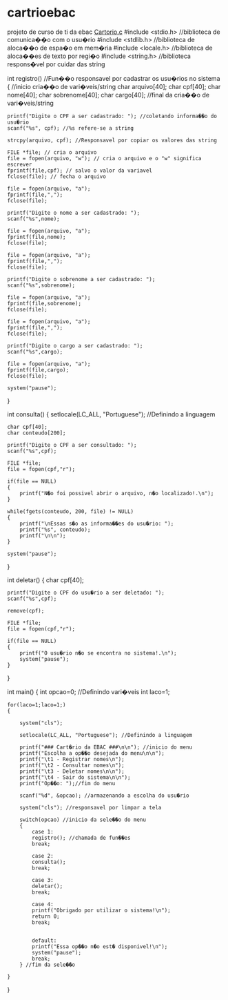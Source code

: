 # cartrioebac
projeto de curso de ti da ebac
[Cartorio.c](https://github.com/user-attachments/files/22732505/Cartorio.c)
#include <stdio.h> //biblioteca de comunica��o com o usu�rio
#include <stdlib.h> //biblioteca de aloca��o de espa�o em mem�ria
#include <locale.h> //biblioteca de aloca��es de texto por regi�o
#include <string.h> //biblioteca respons�vel por cuidar das string
		
int registro() //Fun��o responsavel por cadastrar os usu�rios no sistema
{
	//inicio cria��o de vari�veis/string
	char arquivo[40];
	char cpf[40];
	char nome[40];
	char sobrenome[40];
	char cargo[40];
	//final da cria��o de vari�veis/string
	
	printf("Digite o CPF a ser cadastrado: "); //coletando informa��o do usu�rio
	scanf("%s", cpf); //%s refere-se a string
	
	strcpy(arquivo, cpf); //Responsavel por copiar os valores das string
	
	FILE *file; // cria o arquivo
	file = fopen(arquivo, "w"); // cria o arquivo e o "w" significa escrever
	fprintf(file,cpf); // salvo o valor da variavel
	fclose(file); // fecha o arquivo
	
	file = fopen(arquivo, "a");
	fprintf(file,",");
	fclose(file);
	
	printf("Digite o nome a ser cadastrado: ");
	scanf("%s",nome);
	
	file = fopen(arquivo, "a");
	fprintf(file,nome);
	fclose(file);
	
	file = fopen(arquivo, "a");
	fprintf(file,",");
	fclose(file);
	
	printf("Digite o sobrenome a ser cadastrado: ");
	scanf("%s",sobrenome);
	
	file = fopen(arquivo, "a");
	fprintf(file,sobrenome);
	fclose(file);
	
	file = fopen(arquivo, "a");
	fprintf(file,",");
	fclose(file);
	
	printf("Digite o cargo a ser cadastrado: ");
	scanf("%s",cargo);
	
	file = fopen(arquivo, "a");
	fprintf(file,cargo);
	fclose(file);	
	
    system("pause");

}

int consulta()
{
	setlocale(LC_ALL, "Portuguese"); //Definindo a linguagem
	
	char cpf[40];
	char conteudo[200];
	
	printf("Digite o CPF a ser consultado: ");
	scanf("%s",cpf);
	
	FILE *file;
	file = fopen(cpf,"r");
	
	if(file == NULL)
	{
		printf("N�o foi possivel abrir o arquivo, n�o localizado!.\n");
	}
	
	while(fgets(conteudo, 200, file) != NULL)
	{
		printf("\nEssas s�o as informa��es do usu�rio: ");
		printf("%s", conteudo);
		printf("\n\n");
	}
	
	system("pause");


}

int deletar()
{
	char cpf[40];
	
	printf("Digite o CPF do usu�rio a ser deletado: ");
	scanf("%s",cpf);
		
	remove(cpf);	
	
	FILE *file;	
	file = fopen(cpf,"r");
	
	if(file == NULL)
	{
		printf("O usu�rio n�o se encontra no sistema!.\n");
		system("pause");
	}
		
}


	
int main()
	{
	int opcao=0; //Definindo vari�veis
	int laco=1;
	
	for(laco=1;laco=1;)
	{

		system("cls");

		setlocale(LC_ALL, "Portuguese"); //Definindo a linguagem
			
		printf("### Cart�rio da EBAC ###\n\n"); //inicio do menu
		printf("Escolha a op��o desejada do menu\n\n");
		printf("\t1 - Registrar nomes\n");
		printf("\t2 - Consultar nomes\n");
		printf("\t3 - Deletar nomes\n\n"); 
		printf("\t4 - Sair do sistema\n\n");
		printf("Op��o: ");//fim do menu
				
		scanf("%d", &opcao); //armazenando a escolha do usu�rio
		
		system("cls"); //responsavel por limpar a tela
	
		switch(opcao) //inicio da sele��o do menu
		{
			case 1:
			registro(); //chamada de fun��es
			break;
			
			case 2:
			consulta();
			break;
		
			case 3:
			deletar();
			break;
			
			case 4:
			printf("Obrigado por utilizar o sistema!\n");
			return 0;
			break;
			
		
			default:
			printf("Essa op��o n�o est� disponivel!\n");
			system("pause");
			break;
		} //fim da sele��o
			
	}	
}
